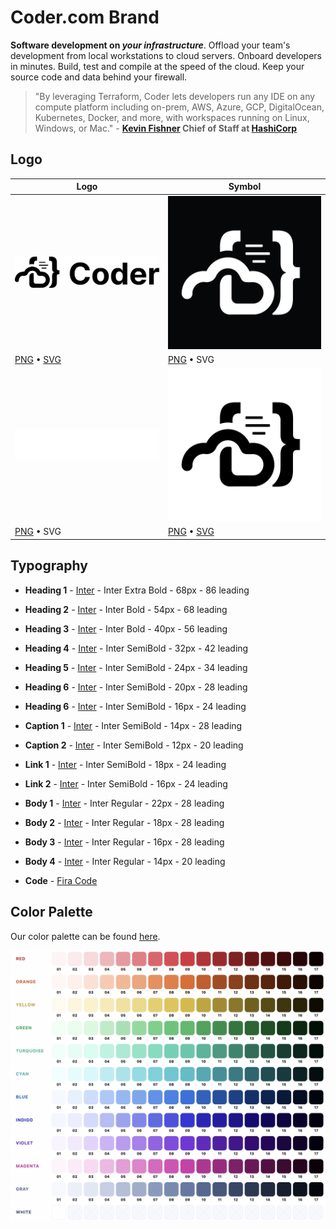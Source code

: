 # Coder.com Brand

**Software development on _your infrastructure_**. Offload your team's development from local workstations to cloud servers. Onboard developers in minutes. Build, test and compile at the speed of the cloud. Keep your source code and data behind your firewall.

> "By leveraging Terraform, Coder lets developers run any IDE on any compute platform including on-prem, AWS, Azure, GCP, DigitalOcean, Kubernetes, Docker, and more, with workspaces running on Linux, Windows, or Mac." - **[Kevin Fishner](https://www.linkedin.com/in/kevinfishner) Chief of Staff at [HashiCorp](https://hashicorp.com/)**

## Logo

| Logo                                                                                                                                                                                                                | Symbol                                                                                                                                                                                             |
| ------------------------------------------------------------------------------------------------------------------------------------------------------------------------------------------------------------------- | -------------------------------------------------------------------------------------------------------------------------------------------------------------------------------------------------- |
| ![](https://github.com/coder/presskit/blob/main/logos/coder_logo_transparent_strip_black.png?raw=true)                                                                                                              | ![](https://github.com/coder/presskit/blob/main/logos/coder_logo_black_square.png?raw=true)                                                                                                        |
| [PNG](https://github.com/coder/presskit/blob/main/logos/coder_logo_transparent_strip_black.png?raw=true) • [SVG](https://github.com/coder/presskit/blob/main/logos/coder_logo_transparent_strip_black.svg?raw=true) | [PNG](https://github.com/coder/presskit/blob/main/logos/coder_logo_black_square.png?raw=true) • SVG                                                                                                |
| ![](https://github.com/coder/presskit/blob/main/logos/coder_logo_transparent_strip_white.png?raw=true)                                                                                                              | ![](https://github.com/coder/presskit/blob/main/logos/coder_logo_white_square.png?raw=true)                                                                                                        |
| [PNG](https://github.com/coder/presskit/blob/main/logos/coder_logo_transparent_strip_white.png?raw=true) • SVG                                                                                                      | [PNG](https://github.com/coder/presskit/blob/main/logos/coder_logo_white_square.png?raw=true) • [SVG](https://github.com/coder/presskit/blob/main/logos/coder_logo_transparent_black.svg?raw=true) |

## Typography

- **Heading 1** - [Inter](https://rsms.me/inter/) - Inter Extra Bold - 68px - 86 leading
- **Heading 2** - [Inter](https://rsms.me/inter/) - Inter Bold - 54px - 68 leading
- **Heading 3** - [Inter](https://rsms.me/inter/) - Inter Bold - 40px - 56 leading
- **Heading 4** - [Inter](https://rsms.me/inter/) - Inter SemiBold - 32px - 42 leading
- **Heading 5** - [Inter](https://rsms.me/inter/) - Inter SemiBold - 24px - 34 leading
- **Heading 6** - [Inter](https://rsms.me/inter/) - Inter SemiBold - 20px - 28 leading
- **Heading 6** - [Inter](https://rsms.me/inter/) - Inter SemiBold - 16px - 24 leading

- **Caption 1** - [Inter](https://rsms.me/inter/) - Inter SemiBold - 14px - 28 leading
- **Caption 2** - [Inter](https://rsms.me/inter/) - Inter SemiBold - 12px - 20 leading

- **Link 1** - [Inter](https://rsms.me/inter/) - Inter SemiBold - 18px - 24 leading
- **Link 2** - [Inter](https://rsms.me/inter/) - Inter SemiBold - 16px - 24 leading

- **Body 1** - [Inter](https://rsms.me/inter/) - Inter Regular - 22px - 28 leading
- **Body 2** - [Inter](https://rsms.me/inter/) - Inter Regular - 18px - 28 leading
- **Body 3** - [Inter](https://rsms.me/inter/) - Inter Regular - 16px - 28 leading
- **Body 4** - [Inter](https://rsms.me/inter/) - Inter Regular - 14px - 20 leading

- **Code** - [Fira Code](https://github.com/tonsky/FiraCode)

## Color Palette

Our color palette can be found [here](https://codepen.io/hkfoster/pen/YzeYRwR).

![](https://github.com/coder/presskit/blob/main/color-palette.png)
